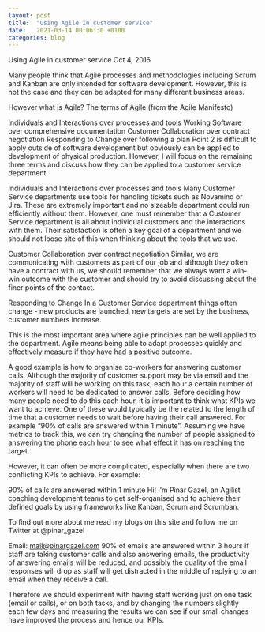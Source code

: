 ```yaml
---
layout: post
title:  "Using Agile in customer service"
date:   2021-03-14 00:06:30 +0100
categories: blog
---
```



Using Agile in customer service
Oct 4, 2016

Many people think that Agile processes and methodologies including Scrum and Kanban are only intended for software development. However, this is not the case and they can be adapted for many different business areas.

However what is Agile? The terms of Agile (from the Agile Manifesto)

Individuals and Interactions over processes and tools
Working Software over comprehensive documentation
Customer Collaboration over contract negotiation
Responding to Change over following a plan
Point 2 is difficult to apply outside of software development but obviously can be applied to development of physical production. However, I will focus on the remaining three terms and discuss how they can be applied to a customer service department.

Individuals and Interactions over processes and tools
Many Customer Service departments use tools for handling tickets such as Novamind or Jira. These are extremely important and no sizeable department could run efficiently without them. However, one must remember that a Customer Service department is all about individual customers and the interactions with them. Their satisfaction is often a key goal of a department and we should not loose site of this when thinking about the tools that we use.

Customer Collaboration over contract negotiation
Similar, we are communicating with customers as part of our job and although they often have a contract with us, we should remember that we always want a win-win outcome with the customer and should try to avoid discussing about the finer points of the contact.

Responding to Change
In a Customer Service department things often change - new products are launched, new targets are set by the business, customer numbers increase.

This is the most important area where agile principles can be well applied to the department. Agile means being able to adapt processes quickly and effectively measure if they have had a positive outcome.

A good example is how to organise co-workers for answering customer calls. Although the majority of customer support may be via email and the majority of staff will be working on this task, each hour a certain number of workers will need to be dedicated to answer calls. Before deciding how many people need to do this each hour, it is important to think what KPIs we want to achieve. One of these would typically be the related to the length of time that a customer needs to wait before having their call answered. For example “90% of calls are answered within 1 minute”. Assuming we have metrics to track this, we can try changing the number of people assigned to answering the phone each hour to see what effect it has on reaching the target.

However, it can often be more complicated, especially when there are two conflicting KPIs to achieve. For example:

90% of calls are answered within 1 minute
Hi! I’m Pinar Gazel, an Agilist coaching development teams to get self-organised and to achieve their defined goals by using frameworks like Kanban, Scrum and Scrumban.

To find out more about me read my blogs on this site and follow me on Twitter at @pinar_gazel

Email: mail@pinargazel.com
90% of emails are answered within 3 hours
If staff are taking customer calls and also answering emails, the productivity of answering emails will be reduced, and possibly the quality of the email responses will drop as staff will get distracted in the middle of replying to an email when they receive a call.

Therefore we should experiment with having staff working just on one task (email or calls), or on both tasks, and by changing the numbers slightly each few days and measuring the results we can see if our small changes have improved the process and hence our KPIs.
